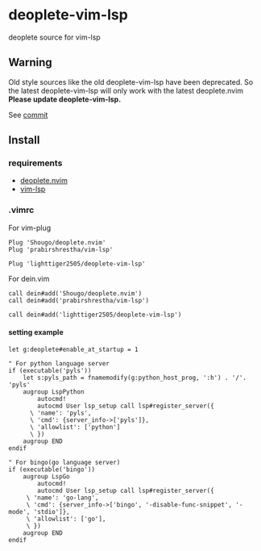 # deoplete-vim-lsp

deoplete source for vim-lsp

## Warning

Old style sources like the old deoplete-vim-lsp have been deprecated.
So the latest deoplete-vim-lsp will only work with the latest deoplete.nvim
**Please update deoplete-vim-lsp.**

See [commit](https://github.com/Shougo/deoplete.nvim/commit/7f1d4d8b1f5dbf344f2d0d1f4b8c5d6a0aaa24a6)

## Install

### requirements

- [deoplete.nvim](https://github.com/Shougo/deoplete.nvim)
- [vim-lsp](https://github.com/prabirshrestha/vim-lsp)

### .vimrc

For vim-plug

```vim
Plug 'Shougo/deoplete.nvim'
Plug 'prabirshrestha/vim-lsp'

Plug 'lighttiger2505/deoplete-vim-lsp'
```

For dein.vim

```vim
call dein#add('Shougo/deoplete.nvim')
call dein#add('prabirshrestha/vim-lsp')

call dein#add('lighttiger2505/deoplete-vim-lsp')
```

#### setting example

```vim
let g:deoplete#enable_at_startup = 1

" For python language server
if (executable('pyls'))
    let s:pyls_path = fnamemodify(g:python_host_prog, ':h') . '/'. 'pyls'
    augroup LspPython
        autocmd!
        autocmd User lsp_setup call lsp#register_server({
      \ 'name': 'pyls',
      \ 'cmd': {server_info->['pyls']},
      \ 'allowlist': ['python']
      \ })
    augroup END
endif

" For bingo(go language server)
if (executable('bingo'))
    augroup LspGo
        autocmd!
        autocmd User lsp_setup call lsp#register_server({
     \ 'name': 'go-lang',
     \ 'cmd': {server_info->['bingo', '-disable-func-snippet', '-mode', 'stdio']},
     \ 'allowlist': ['go'],
     \ })
    augroup END
endif
```

